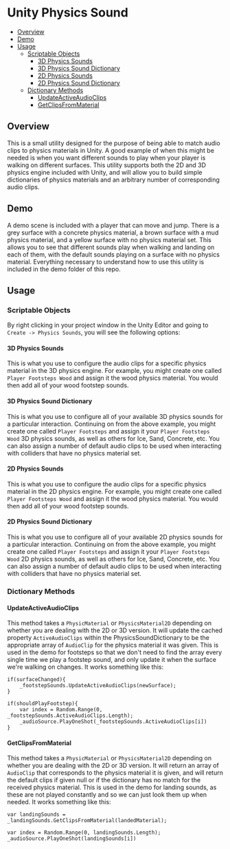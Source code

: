 # Unity Physics Sound

- [Overview](#overview)
- [Demo](#demo)
- [Usage](#usage)
  * [Scriptable Objects](#scriptable-objects)
    + [3D Physics Sounds](#3d-physics-sounds)
    + [3D Physics Sound Dictionary](#3d-physics-sound-dictionary)
    + [2D Physics Sounds](#2d-physics-sounds)
    + [2D Physics Sound Dictionary](#2d-physics-sound-dictionary)
  * [Dictionary Methods](#dictionary-methods)
    + [UpdateActiveAudioClips](#updateactiveaudioclips)
    + [GetClipsFromMaterial](#getclipsfrommaterial)

## Overview

This is a small utility designed for the purpose of being able to match audio clips to physics materials in Unity. A good example of when this might be needed is when you want different sounds to play when your player is walking on different surfaces. This utility supports both the 2D and 3D physics engine included with Unity, and will allow you to build simple dictionaries of physics materials and an arbitrary number of corresponding audio clips.

## Demo

A demo scene is included with a player that can move and jump. There is a grey surface with a concrete physics material, a brown surface with a mud physics material, and a yellow surface with no physics material set. This allows you to see that different sounds play when walking and landing on each of them, with the default sounds playing on a surface with no physics material. Everything necessary to understand how to use this utility is included in the demo folder of this repo.

## Usage

### Scriptable Objects

By right clicking in your project window in the Unity Editor and going to `Create -> Physics Sounds`, you will see the following options:

#### 3D Physics Sounds

This is what you use to configure the audio clips for a specific physics material in the 3D physics engine. For example, you might create one called `Player Footsteps Wood` and assign it the wood physics material. You would then add all of your wood footstep sounds.

#### 3D Physics Sound Dictionary

This is what you use to configure all of your available 3D physics sounds for a particular interaction. Continuing on from the above example, you might create one called `Player Footsteps` and assign it your `Player Footsteps Wood` 3D physics sounds, as well as others for Ice, Sand, Concrete, etc. You can also assign a number of default audio clips to be used when interacting with colliders that have no physics material set.

#### 2D Physics Sounds

This is what you use to configure the audio clips for a specific physics material in the 2D physics engine. For example, you might create one called `Player Footsteps Wood` and assign it the wood physics material. You would then add all of your wood footstep sounds.

#### 2D Physics Sound Dictionary

This is what you use to configure all of your available 2D physics sounds for a particular interaction. Continuing on from the above example, you might create one called `Player Footsteps` and assign it your `Player Footsteps Wood` 2D physics sounds, as well as others for Ice, Sand, Concrete, etc. You can also assign a number of default audio clips to be used when interacting with colliders that have no physics material set.

### Dictionary Methods

#### UpdateActiveAudioClips

This method takes a `PhysicMaterial` or `PhysicsMaterial2D` depending on whether you are dealing with the 2D or 3D version. It will update the cached property `ActiveAudioClips` within the PhysicsSoundDictionary to be the appropriate array of `AudioClip` for the physics material it was given. This is used in the demo for footsteps so that we don't need to find the array every single time we play a footstep sound, and only update it when the surface we're walking on changes. It works something like this:

```
if(surfaceChanged){
    _footstepSounds.UpdateActiveAudioClips(newSurface);
}

if(shouldPlayFootstep){
    var index = Random.Range(0, _footstepSounds.ActiveAudioClips.Length);
    _audioSource.PlayOneShot(_footstepSounds.ActiveAudioClips[i])
}
```

#### GetClipsFromMaterial

This method takes a `PhysicMaterial` or `PhysicsMaterial2D` depending on whether you are dealing with the 2D or 3D version. It will return an array of `AudioClip` that corresponds to the physics material it is given, and will return the default clips if given null or if the dictionary has no match for the received physics material. This is used in the demo for landing sounds, as these are not played constantly and so we can just look them up when needed. It works something like this:

```
var landingSounds = _landingSounds.GetClipsFromMaterial(landedMaterial);

var index = Random.Range(0, landingSounds.Length);
_audioSource.PlayOneShot(landingSounds[i])
```
